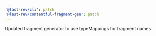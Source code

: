 ```yaml
---
'@last-rev/cli': patch
'@last-rev/contentful-fragment-gen': patch
---
```


Updated fragment generator to use typeMappings for fragment names
